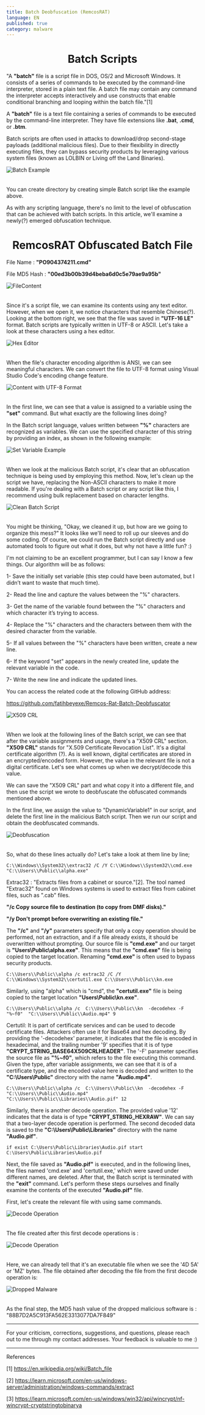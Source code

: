 ```yaml
---
title: Batch Deobfuscation (RemcosRAT)
language: EN
published: true
category: malware
---
```


<h1 style="text-align:center"> Batch Scripts </h1>

"A **"batch"** file is a script file in DOS, OS/2 and Microsoft Windows. It consists of a series of commands to be executed by the command-line interpreter, stored in a plain text file. A batch file may contain any command the interpreter accepts interactively and use constructs that enable conditional branching and looping within the batch file."[1]

A **"batch"** file is a text file containing a series of commands to be executed by the command-line interpreter. They have file extensions like **.bat**, **.cmd**, or **.btm**.

Batch scripts are often used in attacks to download/drop second-stage payloads (additional malicious files). Due to their flexibility in directly executing files, they can bypass security products by leveraging various system files (known as LOLBIN or Living off the Land Binaries).

<img title="Batch Example"  src="../assets/Batch-Script-Example.png" style="display:block; margin-right:auto; margin-left:auto; padding-bottom:20px;">

You can create directory by creating simple Batch script like the example above. 

As with any scripting language, there's no limit to the level of obfuscation that can be achieved with batch scripts. In this article, we'll examine a newly(?) emerged obfuscation technique.


<h1 style="text-align:center"> RemcosRAT Obfuscated Batch File </h1>

File Name : **"PO904374211.cmd"**

File MD5 Hash : **"00ed3b00b39d4beba6d0c5e79ae9a95b"**

<img title="FileContent"  src="../assets/Batch_Malware_Part1.png" style="display:block; margin-right:auto; margin-left:auto; padding-bottom:20px;">

Since it's a script file, we can examine its contents using any text editor. However, when we open it, we notice characters that resemble Chinese(?). Looking at the bottom right, we see that the file was saved in **"UTF-16 LE"** format. Batch scripts are typically written in UTF-8 or ASCII. Let's take a look at these characters using a hex editor.

<img title="Hex Editor"  src="../assets/Batch_Malware_Part2.png" style="display:block; margin-right:auto; margin-left:auto; padding-bottom:20px;">

When the file's character encoding algorithm is ANSI, we can see meaningful characters. We can convert the file to UTF-8 format using Visual Studio Code's encoding change feature.

<img title="Content with UTF-8 Format"  src="../assets/Batch_Malware_Part3.png" style="display:block; margin-right:auto; margin-left:auto; padding-bottom:20px;">

In the first line, we can see that a value is assigned to a variable using the **"set"** command. But what exactly are the following lines doing?

In the Batch script language, values written between **"%"** characters are recognized as variables. We can use the specified character of this string by providing an index, as shown in the following example:

<img title="Set Variable Example"  src="../assets/Batch_Malware_Part4.png" style="display:block; margin-right:auto; margin-left:auto; padding-bottom:20px;">

When we look at the malicious Batch script, it's clear that an obfuscation technique is being used by employing this method. Now, let's clean up the script we have, replacing the Non-ASCII characters to make it more readable. If you're dealing with a Batch script or any script like this, I recommend using bulk replacement based on character lengths.

<img title="Clean Batch Script"  src="../assets/Batch_Malware_Part5.png" style="display:block; margin-right:auto; margin-left:auto; padding-bottom:20px;">

You might be thinking, "Okay, we cleaned it up, but how are we going to organize this mess?" It looks like we'll need to roll up our sleeves and do some coding. Of course, we could run the Batch script directly and use automated tools to figure out what it does, but why not have a little fun? :)

I'm not claiming to be an excellent programmer, but I can say I know a few things. Our algorithm will be as follows:

1- Save the initially set variable (this step could have been automated, but I didn’t want to waste that much time).

2- Read the line and capture the values between the "%" characters.

3- Get the name of the variable found between the "%" characters and which character it’s trying to access.

4- Replace the "%" characters and the characters between them with the desired character from the variable.

5- If all values between the "%" characters have been written, create a new line.

6- If the keyword "set" appears in the newly created line, update the relevant variable in the code.

7- Write the new line and indicate the updated lines.

You can access the related code at the following GitHub address:

https://github.com/fatihbeyexe/Remcos-Rat-Batch-Deobfuscator

<img title="X509 CRL"  src="../assets/Batch_Malware_Part6.png" style="display:block; margin-right:auto; margin-left:auto; padding-bottom:20px;">

When we look at the following lines of the Batch script, we can see that after the variable assignments and usage, there's a "X509 CRL" section. **"X509 CRL"** stands for "X.509 Certificate Revocation List". It's a digital certificate algorithm (?). As is well known, digital certificates are stored in an encrypted/encoded form. However, the value in the relevant file is not a digital certificate. Let's see what comes up when we decrypt/decode this value.

We can save the "X509 CRL" part and what copy it into a different file, and then use the script we wrote to deobfuscate the obfuscated commands mentioned above.

In the first line, we assign the value to "DynamicVariable1" in our script, and delete the first line in the malicious Batch script. Then we run our script and obtain the deobfuscated commands.

<img title="Deobfuscation"  src="../assets/Batch_Malware_Part7.png" style="display:block; margin-right:auto; margin-left:auto; padding-bottom:20px;">

So, what do these lines actually do? Let's take a look at them line by line;

```C:\\Windows\\System32\\extrac32 /C /Y C:\\Windows\\System32\\cmd.exe  "C:\\Users\\Public\\alpha.exe"```

Extrac32 : "Extracts files from a cabinet or source."[2]. The tool named "Extrac32" found on Windows systems is used to extract files from cabinet files, such as ".cab" files.

**"/c	Copy source file to destination (to copy from DMF disks)."**

**"/y	Don't prompt before overwriting an existing file."**

The **"/c"** and **"/y"** parameters specify that only a copy operation should be performed, not an extraction, and if a file already exists, it should be overwritten without prompting. Our source file is **"cmd.exe"** and our target is **"Users\Public\alpha.exe"**. This means that the **"cmd.exe"** file is being copied to the target location. Renaming **"cmd.exe"** is often used to bypass security products.

```C:\\Users\\Public\\alpha /c extrac32 /C /Y C:\\Windows\\System32\\certutil.exe C:\\Users\\Public\\kn.exe```

Similarly, using "alpha" which is "cmd", the **"certutil.exe"** file is being copied to the target location **"Users\Public\kn.exe"**.

```C:\\Users\\Public\\alpha /c  C:\\Users\\Public\\kn  -decodehex -F "%~f0"  "C:\\Users\\Public\\Audio.mp4" 9```

Certutil: It is part of certificate services and can be used to decode certificate files. Attackers often use it for Base64 and hex decoding. By providing the '-decodehex' parameter, it indicates that the file is encoded in hexadecimal, and the trailing number '9' specifies that it is of type **"CRYPT_STRING_BASE64X509CRLHEADER"**. The '-F' parameter specifies the source file as **"%~f0"**, which refers to the file executing this command. Given the type, after variable assignments, we can see that it is of a certificate type, and the encoded value here is decoded and written to the **"C:\Users\Public"** directory with the name **"Audio.mp4"**.

```C:\\Users\\Public\\alpha /c  C:\\Users\\Public\\kn  -decodehex -F "C:\\Users\\Public\\Audio.mp4"  "C:\\Users\\Public\\Libraries\\Audio.pif" 12```

Similarly, there is another decode operation. The provided value '12' indicates that the data is of type **"CRYPT_STRING_HEXRAW"**. We can say that a two-layer decode operation is performed. The second decoded data is saved to the **"C:\Users\Public\Libraries"** directory with the name **"Audio.pif"**.

```if exist C:\Users\Public\Libraries\Audio.pif start C:\Users\Public\Libraries\Audio.pif```

Next, the file saved as **"Audio.pif"** is executed, and in the following lines, the files named 'cmd.exe' and 'certutil.exe,' which were saved under different names, are deleted. After that, the Batch script is terminated with the **"exit"** command. Let's perform these steps ourselves and finally examine the contents of the executed **"Audio.pif"** file.

First, let's create the relevant file with using same commands.

<img title="Decode Operation"  src="../assets/Batch_Malware_Part8.png" style="display:block; margin-right:auto; margin-left:auto; padding-bottom:20px;">

The file created after this first decode operations is :

<img title="Decode Operation"  src="../assets/Batch_Malware_Part9.png" style="display:block; margin-right:auto; margin-left:auto; padding-bottom:20px;">

Here, we can already tell that it's an executable file when we see the '4D 5A' or 'MZ' bytes. The file obtained after decoding the file from the first decode operation is:

<img title="Dropped Malware"  src="../assets/Batch_Malware_Part10.png" style="display:block; margin-right:auto; margin-left:auto; padding-bottom:20px;">

As the final step, the MD5 hash value of the dropped malicious software is : "88B7D2A5C913FA562E3313077DA7F849"

---

For your criticism, corrections, suggestions, and questions, please reach out to me through my contact addresses. Your feedback is valuable to me :)

---

References

[1] https://en.wikipedia.org/wiki/Batch_file

[2] https://learn.microsoft.com/en-us/windows-server/administration/windows-commands/extract

[3] https://learn.microsoft.com/en-us/windows/win32/api/wincrypt/nf-wincrypt-cryptstringtobinarya